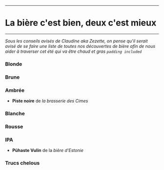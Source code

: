 ***
# La bière c'est bien, deux c'est mieux
***

*Sous les conseils avisés de Claudine aka Zezette, on pense qu'il serait avisé de se faire une liste de toutes nos découvertes de bière afin de nous aider à traverser cet été qui va être chaud et gras `padding included`*


### Blonde


### Brune


### Ambrée
* __Piste noire__ de *la brasserie des Cimes*
### Blanche


### Rousse


### IPA
* __Pühaste Vulin__ de la *bière d'Estonie*

### Trucs chelous
